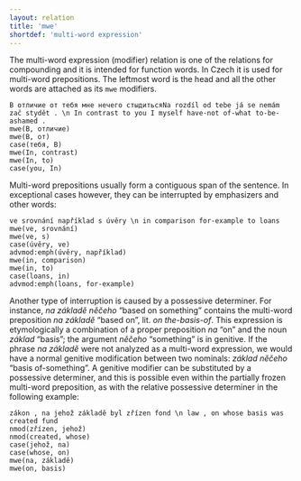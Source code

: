 ```yaml
---
layout: relation
title: 'mwe'
shortdef: 'multi-word expression'
---
```


The multi-word expression (modifier) relation is one of the
relations for compounding and it is intended for function words.
In Czech it is used for multi-word prepositions.
The leftmost word is the head and all the other words are attached as its `mwe` modifiers.

~~~ sdparse
В отличие от тебя мне нечего стыдитьсяNa rozdíl od tebe já se nemám zač stydět . \n In contrast to you I myself have-not of-what to-be-ashamed .
mwe(В, отличие)
mwe(В, от)
case(тебя, В)
mwe(In, contrast)
mwe(In, to)
case(you, In)
~~~

Multi-word prepositions usually form a contiguous span of the sentence. In exceptional cases however, they can be interrupted
by emphasizers and other words:

~~~ sdparse
ve srovnání například s úvěry \n in comparison for-example to loans
mwe(ve, srovnání)
mwe(ve, s)
case(úvěry, ve)
advmod:emph(úvěry, například)
mwe(in, comparison)
mwe(in, to)
case(loans, in)
advmod:emph(loans, for-example)
~~~

Another type of interruption is caused by a possessive determiner. For instance, _na základě něčeho_ “based on something”
contains the multi-word preposition _na základě_ “based on”, lit. _on the-basis-of_. This expression is etymologically
a combination of a proper preposition _na_ “on” and the noun _základ_ “basis”; the argument _něčeho_ “something” is in
genitive. If the phrase _na základě_ were not analyzed as a multi-word expression, we would have a normal genitive
modification between two nominals: _základ něčeho_ “basis of-something”. A genitive modifier can be substituted by
a possessive determiner, and this is possible even within the partially frozen multi-word preposition, as with the
relative possessive determiner in the following example:

~~~ sdparse
zákon , na jehož základě byl zřízen fond \n law , on whose basis was created fund
nmod(zřízen, jehož)
nmod(created, whose)
case(jehož, na)
case(whose, on)
mwe(na, základě)
mwe(on, basis)
~~~

